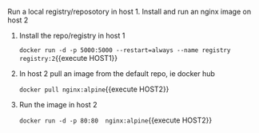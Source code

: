 Run a local registry/reposotory in host 1. Install and run an nginx image on host 2

1. Install the repo/registry in host 1
    
    `docker run -d -p 5000:5000 --restart=always --name registry registry:2`{{execute HOST1}}

2. In host 2 pull an image from the default repo, ie docker hub

    `docker pull nginx:alpine`{{execute HOST2}}

3. Run the image in host 2

    `docker run -d -p 80:80  nginx:alpine`{{execute HOST2}}
   

